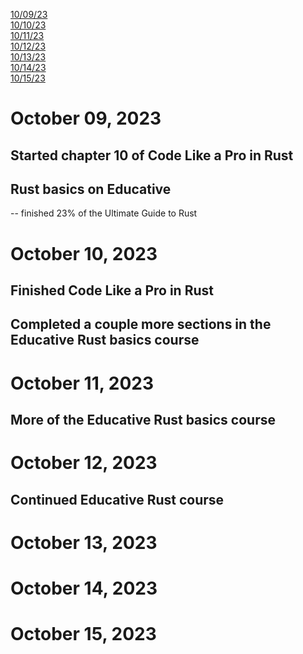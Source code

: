 [10/09/23](#october-09-2023)<br>
[10/10/23](#october-10-2023)<br>
[10/11/23](#october-11-2023)<br>
[10/12/23](#october-12-2023)<br>
[10/13/23](#october-13-2023)<br>
[10/14/23](#october-14-2023)<br>
[10/15/23](#october-15-2023)<br>

# October 09, 2023 

## Started chapter 10 of Code Like a Pro in Rust

## Rust basics on Educative
-- finished 23% of the Ultimate Guide to Rust 

# October 10, 2023 

## Finished Code Like a Pro in Rust

## Completed a couple more sections in the Educative Rust basics course

# October 11, 2023 

## More of the Educative Rust basics course

# October 12, 2023 

## Continued Educative Rust course

# October 13, 2023 

# October 14, 2023 

# October 15, 2023 

